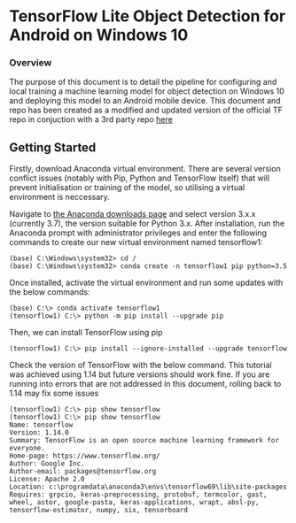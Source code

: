 # TensorFlow Lite Object Detection for Android on Windows 10
### Overview
The purpose of this document is to detail the pipeline for configuring and local training a machine learning model for object detection on Windows 10 and deploying this model to an Android mobile device.
This document and repo has been created as a modified and updated version of the official TF repo in conjuction with a 3rd party repo [here](https://github.com/EdjeElectronics/TensorFlow-Object-Detection-API-Tutorial-Train-Multiple-Objects-Windows-10)

## Getting Started
Firstly, download Anaconda virtual environment. There are several version conflict issues (notably with Pip, Python and TensorFlow itself) that will prevent initialisation or training of the model, so utilising a virtual environment is neccessary.  

Navigate to [the Anaconda downloads page](https://www.anaconda.com/distribution/) and select version 3.x.x (currently 3.7), the version suitable for Python 3.x. After installation, run the Anaconda prompt with administrator privileges and enter the following commands to create our new virtual environment named tensorflow1: 

```
(base) C:\Windows\system32> cd /
(base) C:\Windows\system32> conda create -n tensorflow1 pip python=3.5
```

Once installed, activate the virtual environment and run some updates with the below commands:
```
(base) C:\> conda activate tensorflow1
(tensorflow1) C:\> python -m pip install --upgrade pip
```

Then, we can install TensorFlow using pip

```
(tensorflow1) C:\> pip install --ignore-installed --upgrade tensorflow
```
Check the version of TensorFlow with the below command. This tutorial was achieved using 1.14 but future versions should work fine. If you are running into errors that are not addressed in this document, rolling back to 1.14 may fix some issues

```
(tensorflow1) C:\> pip show tensorflow
(tensorflow1) C:\> pip show tensorflow
Name: tensorflow
Version: 1.14.0
Summary: TensorFlow is an open source machine learning framework for everyone.
Home-page: https://www.tensorflow.org/
Author: Google Inc.
Author-email: packages@tensorflow.org
License: Apache 2.0
Location: c:\programdata\anaconda3\envs\tensorflow69\lib\site-packages
Requires: grpcio, keras-preprocessing, protobuf, termcolor, gast, wheel, astor, google-pasta, keras-applications, wrapt, absl-py, tensorflow-estimator, numpy, six, tensorboard
``` 




